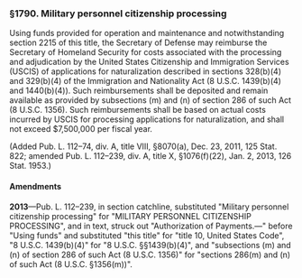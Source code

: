 ### §1790. Military personnel citizenship processing ###

Using funds provided for operation and maintenance and notwithstanding section 2215 of this title, the Secretary of Defense may reimburse the Secretary of Homeland Security for costs associated with the processing and adjudication by the United States Citizenship and Immigration Services (USCIS) of applications for naturalization described in sections 328(b)(4) and 329(b)(4) of the Immigration and Nationality Act (8 U.S.C. 1439(b)(4) and 1440(b)(4)). Such reimbursements shall be deposited and remain available as provided by subsections (m) and (n) of section 286 of such Act (8 U.S.C. 1356). Such reimbursements shall be based on actual costs incurred by USCIS for processing applications for naturalization, and shall not exceed $7,500,000 per fiscal year.

(Added Pub. L. 112–74, div. A, title VIII, §8070(a), Dec. 23, 2011, 125 Stat. 822; amended Pub. L. 112–239, div. A, title X, §1076(f)(22), Jan. 2, 2013, 126 Stat. 1953.)

#### Amendments ####

**2013**—Pub. L. 112–239, in section catchline, substituted "Military personnel citizenship processing" for "MILITARY PERSONNEL CITIZENSHIP PROCESSING", and in text, struck out "Authorization of Payments.—" before "Using funds" and substituted "this title" for "title 10, United States Code", "8 U.S.C. 1439(b)(4)" for "8 U.S.C. §§1439(b)(4)", and "subsections (m) and (n) of section 286 of such Act (8 U.S.C. 1356)" for "sections 286(m) and (n) of such Act (8 U.S.C. §1356(m))".